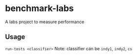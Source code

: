 # benchmark-labs
A labs project to measure performance

## Usage
`run-tests <classifier>`
Note: classifier can be `indy1`, `indy2`, `cs`


